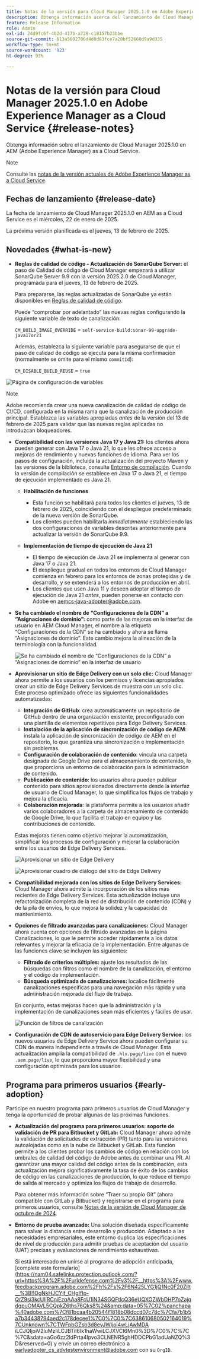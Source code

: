 ```yaml
---
title: Notas de la versión para Cloud Manager 2025.1.0 en Adobe Experience Manager as a Cloud Service
description: Obtenga información acerca del lanzamiento de Cloud Manager 2025.1.0 en AEM as a Cloud Service.
feature: Release Information
role: Admin
exl-id: 24d9fc6f-462d-417b-a728-c18157b23bbe
source-git-commit: 613a5602706d4d0d63fce7a20bf52660d9a9d335
workflow-type: tm+mt
source-wordcount: '923'
ht-degree: 93%

---
```


# Notas de la versión para Cloud Manager 2025.1.0 en Adobe Experience Manager as a Cloud Service {#release-notes}

<!-- https://wiki.corp.adobe.com/pages/viewpage.action?pageId=3389843928 -->

Obtenga información sobre el lanzamiento de Cloud Manager 2025.1.0 en AEM (Adobe Experience Manager) as a Cloud Service.

>[!NOTE]
>
>Consulte las [notas de la versión actuales de Adobe Experience Manager as a Cloud Service](/help/release-notes/release-notes-cloud/release-notes-current.md).

## Fechas de lanzamiento {#release-date}

La fecha de lanzamiento de Cloud Manager 2025.1.0 en AEM as a Cloud Service es el miércoles, 22 de enero de 2025.

La próxima versión planificada es el jueves, 13 de febrero de 2025.


## Novedades {#what-is-new}

* **Reglas de calidad de código - Actualización de SonarQube Server:** el paso de Calidad de código de Cloud Manager empezará a utilizar SonarQube Server 9.9 con la versión 2025.2.0 de Cloud Manager, programada para el jueves, 13 de febrero de 2025.

  Para prepararse, las reglas actualizadas de SonarQube ya están disponibles en [Reglas de calidad de código](/help/implementing/cloud-manager/code-quality-testing.md#understanding-code-quality-rules).

  Puede “comprobar por adelantado” las nuevas reglas configurando la siguiente variable de texto de canalización:

  `CM_BUILD_IMAGE_OVERRIDE` = `self-service-build:sonar-99-upgrade-java17or21`

  Además, establezca la siguiente variable para asegurarse de que el paso de calidad de código se ejecuta para la misma confirmación (normalmente se omite para el mismo `commitId`):

  `CM_DISABLE_BUILD_REUSE` = `true`

![Página de configuración de variables](/help/implementing/cloud-manager/release-notes/assets/variables-config.png)

>[!NOTE]
>
>Adobe recomienda crear una nueva canalización de calidad de código de CI/CD, configurada en la misma rama que la canalización de producción principal. Establezca las variables apropiadas *antes* de la versión del 13 de febrero de 2025 para validar que las nuevas reglas aplicadas no introduzcan bloqueadores.

* **Compatibilidad con las versiones Java 17 y Java 21:** los clientes ahora pueden generar con Java 17 o Java 21, lo que les ofrece acceso a mejoras de rendimiento y nuevas funciones de idioma. Para ver los pasos de configuración, incluida la actualización del proyecto Maven y las versiones de la biblioteca, consulte [Entorno de compilación](/help/implementing/cloud-manager/getting-access-to-aem-in-cloud/build-environment-details.md). Cuando la versión de compilación se establece en Java 17 o Java 21, el tiempo de ejecución implementado es Java 21.

   * **Habilitación de funciones**
      * Esta función se habilitará para todos los clientes el jueves, 13 de febrero de 2025, coincidiendo con el despliegue predeterminado de la nueva versión de SonarQube.
      * Los clientes pueden habilitarla *inmediatamente* estableciendo las dos configuraciones de variables descritas anteriormente para actualizar la versión de SonarQube 9.9.

   * **Implementación de tiempo de ejecución de Java 21**
      * El tiempo de ejecución de Java 21 se implementa al generar con Java 17 o Java 21.
      * El despliegue gradual en todos los entornos de Cloud Manager comienza en febrero para los entornos de zonas protegidas y de desarrollo, y se extenderá a los entornos de producción en abril.
      * Los clientes que usen Java 11 y deseen adoptar el tiempo de ejecución de Java 21 *antes*, pueden ponerse en contacto con Adobe en [aemcs-java-adopter@adobe.com](mailto:aemcs-java-adopter@adobe.com).

* **Se ha cambiado el nombre de “Configuraciones de la CDN” a “Asignaciones de dominio”:** como parte de las mejoras en la interfaz de usuario en AEM Cloud Manager, el nombre a la etiqueta “Configuraciones de la CDN” se ha cambiado y ahora se llama “Asignaciones de dominio”. Este cambio mejora la alineación de la terminología con la funcionalidad. <!-- CMGR-64738 -->

  ![Se ha cambiado el nombre de “Configuraciones de la CDN” a “Asignaciones de dominio” en la interfaz de usuario](/help/implementing/cloud-manager/release-notes/assets/domain-mappings.png)

* **Aprovisionar un sitio de Edge Delivery con un solo clic:** Cloud Manager ahora permite a los usuarios con los permisos y licencias apropiados crear un sitio de Edge Delivery Services de muestra con un solo clic. Este proceso optimizado ofrece las siguientes funcionalidades automatizadas:

   * **Integración de GitHub**: crea automáticamente un repositorio de GitHub dentro de una organización existente, preconfigurado con una plantilla de elementos repetitivos para Edge Delivery Services.
   * **Instalación de la aplicación de sincronización de código de AEM**: instala la aplicación de sincronización de código de AEM en el repositorio, lo que garantiza una sincronización e implementación sin problemas.
   * **Configuración de colaboración de contenido**: vincula una carpeta designada de Google Drive para el almacenamiento de contenido, lo que proporciona un entorno de colaboración para la administración de contenido.
   * **Publicación de contenido**: los usuarios ahora pueden publicar contenido para sitios aprovisionados directamente desde la interfaz de usuario de Cloud Manager, lo que simplifica los flujos de trabajo y mejora la eficacia.
   * **Colaboración mejorada**: la plataforma permite a los usuarios añadir varios colaboradores a la carpeta de almacenamiento de contenido de Google Drive, lo que facilita el trabajo en equipo y las contribuciones de contenido.

  Estas mejoras tienen como objetivo mejorar la automatización, simplificar los procesos de configuración y mejorar la colaboración entre los usuarios de Edge Delivery Services. <!-- CMGR-59362 -->

  ![Aprovisionar un sitio de Edge Delivery](/help/implementing/cloud-manager/release-notes/assets/eds-one-click-60.png)

  ![Aprovisionar cuadro de diálogo del sitio de Edge Delivery](/help/implementing/cloud-manager/release-notes/assets/eds-provision-60.png)

* **Compatibilidad mejorada con los sitios de Edge Delivery Services:** Cloud Manager ahora admite la incorporación de los sitios más recientes de Edge Delivery Services. Esta actualización incluye una refactorización completa de la red de distribución de contenido (CDN) y de la pila de envíos, lo que mejora la solidez y la capacidad de mantenimiento.

* **Opciones de filtrado avanzadas para canalizaciones:** Cloud Manager ahora cuenta con opciones de filtrado avanzadas en la página Canalizaciones, lo que le permite acceder rápidamente a los datos relevantes y mejorar la eficacia de la implementación. Entre algunas de las funciones clave se incluyen las siguientes:

   * **Filtrado de criterios múltiples:** ajuste los resultados de las búsquedas con filtros como el nombre de la canalización, el entorno y el código de implementación.
   * **Búsqueda optimizada de canalizaciones:** localice fácilmente canalizaciones específicas para una navegación más rápida y una administración mejorada del flujo de trabajo.

  En conjunto, estas mejoras hacen que la administración y la implementación de canalizaciones sean más eficientes y fáciles de usar.

  ![Función de filtros de canalización](/help/implementing/cloud-manager/release-notes/assets/pipeline-filters.png)

* **Configuración de CDN de autoservicio para Edge Delivery Service:** los nuevos usuarios de Edge Delivery Service ahora pueden configurar su CDN de manera independiente a través de Cloud Manager. Esta actualización amplía la compatibilidad de `.hlx.page/live` con el nuevo `.aem.page/live`, lo que proporciona mayor flexibilidad y una configuración optimizada para los usuarios.

## Programa para primeros usuarios {#early-adoption}

Participe en nuestro programa para primeros usuarios de Cloud Manager y tenga la oportunidad de probar algunas de las próximas funciones.

* **Actualización del programa para primeros usuarios: soporte de validación de PR para Bitbucket y GitLab:** Cloud Manager ahora admite la validación de solicitudes de extracción (PR) tanto para las versiones autoalojadas como en la nube de Bitbucket y GitLab. Esta función permite a los clientes probar los cambios de código en relación con los umbrales de calidad del código de Adobe antes de combinar una PR. Al garantizar una mayor calidad del código antes de la combinación, esta actualización mejora significativamente la tasa de éxito de los cambios de código en las canalizaciones de producción, lo que reduce el tiempo de salida al mercado y optimiza los flujos de trabajo de desarrollo.

  Para obtener más información sobre “Traer su propio Git” (ahora compatible con GitLab y Bitbucket) y registrarse en el programa para primeros usuarios, consulte [Notas de la versión de Cloud Manager de octubre de 2024](/help/implementing/cloud-manager/release-notes/2024/2024-10-0.md##gitlab-bitbucket).

* **Entorno de prueba avanzado:** Una solución diseñada específicamente para salvar la distancia entre desarrollo y producción. Adaptado a las necesidades empresariales, este entorno duplica las especificaciones de nivel de producción para admitir pruebas de aceptación del usuario (UAT) precisas y evaluaciones de rendimiento exhaustivas.

  Si está interesado en unirse al programa de adopción anticipada, [complete este formulario](https://nam04.safelinks.protection.outlook.com/?url=https%3A%2F%2Furldefense.com%2Fv3%2F__https%3A%2Fwww.feedbackprogram.adobe.com%2Fh%2Fs%2F6N425LYG1jQ1Nc0F20Zllt__%3B!!OgNkHJCYlf_CHg!fIp-QrZ9si3kcUIjRCniEzqAAa8FcU1iN34SGQFtlcQ36eUQXOZWbDHP7oZajqdgpuOMAVL5CQpkZ6ths76Qks8%24&amp;data=05%7C02%panchapa%40adobe.com%7Cf81bcaa4b20544f1818b08dccd07c78c%7Cfa7b1b5a7b34438794aed2c178decee1%7C0%7C0%7C638610680502164019%7CUnknown%7CTWFpbGZsb3d8eyJWIjoi4wLjAwMDA iLCJQIjoiV2luMzIiLCJBTiI6Ik1haWwiLCJXVCI6Mn0%3D%7C0%7C%7C%7C&amp;sdata=aGo6zz2ldPrta4lpvo3CLNENR5ghHDDCPbG1adUaNZQ%3D&amp;reserved=0) y envíe un correo electrónico a [earlyadopter_cs_advtestenvironment@adobe.com](mailto:earlyadopter_cs_advtestenvironment@adobe.com) con su `OrgID`.



<!-- ## Bug fixes -->




<!-- ## Known issues {#known-issues} -->
